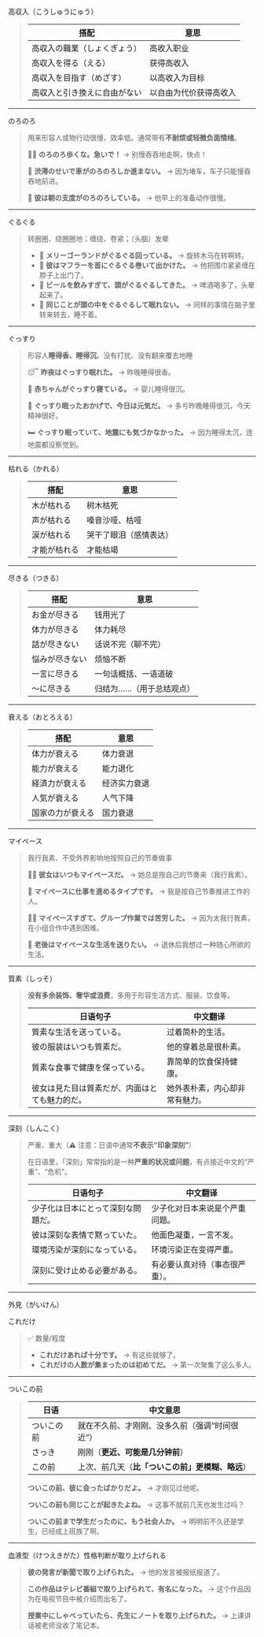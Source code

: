 高収入（こうしゅうにゅう）

> | 搭配                         | 意思                   |
> | ---------------------------- | ---------------------- |
> | 高収入の職業（しょくぎょう） | 高收入职业             |
> | 高収入を得る（える）         | 获得高收入             |
> | 高収入を目指す（めざす）     | 以高收入为目标         |
> | 高収入と引き換えに自由がない | 以自由为代价获得高收入 |

---

のろのろ

>用来形容人或物行动很慢、效率低。通常带有**不耐烦或轻微负面情绪**。
>
>🚶‍♂️ **のろのろ歩くな。急いで！**
> → 别慢吞吞地走啊，快点！
>
>🚗 **渋滞のせいで車がのろのろしか進まない。**
> → 因为堵车，车子只能慢吞吞地前进。
>
>🐢 **彼は朝の支度がのろのろしている。**
> → 他早上的准备动作很慢。

---

ぐるぐる

>转圈圈、绕圈圈地；缠绕、卷紧；（头脑）发晕
>
>- 🎠 **メリーゴーランドがぐるぐる回っている。**
>   → 旋转木马在转啊转。
>- 🧣 **彼はマフラーを首にぐるぐる巻いて出かけた。**
>   → 他把围巾紧紧缠在脖子上出门了。
>- 🍺 **ビールを飲みすぎて、頭がぐるぐるしてきた。**
>   → 啤酒喝多了，头晕起来了。
>- 🤯 **同じことが頭の中をぐるぐるして眠れない。**
>   → 同样的事情在脑子里转来转去，睡不着。

---

ぐっすり

>形容人**睡得香、睡得沉**。没有打扰、没有翻来覆去地睡
>
>😴 **昨夜はぐっすり眠れた。**
> → 昨晚睡得很香。
>
>🧸 **赤ちゃんがぐっすり寝ている。**
> → 婴儿睡得很沉。
>
>🌙 **ぐっすり眠ったおかげで、今日は元気だ。**
> → 多亏昨晚睡得很沉，今天精神很好。
>
>🛏️ **ぐっすり眠っていて、地震にも気づかなかった。**
> → 因为睡得太沉，连地震都没察觉到。

---

枯れる（かれる）

>| 搭配         | 意思                   |
>| ------------ | ---------------------- |
>| 木が枯れる   | 树木枯死               |
>| 声が枯れる   | 嗓音沙哑、枯哑         |
>| 涙が枯れる   | 哭干了眼泪（感情表达） |
>| 才能が枯れる | 才能枯竭               |

---

尽きる（つきる）

>| 搭配           | 意思                     |
>| -------------- | ------------------------ |
>| お金が尽きる   | 钱用光了                 |
>| 体力が尽きる   | 体力耗尽                 |
>| 話が尽きない   | 话说不完（聊不完）       |
>| 悩みが尽きない | 烦恼不断                 |
>| 一言に尽きる   | 一句话概括、一语道破     |
>| ～に尽きる     | 归结为……（用于总结观点） |

---

衰える（おとろえる）

>| 搭配             | 意思         |
>| ---------------- | ------------ |
>| 体力が衰える     | 体力衰退     |
>| 能力が衰える     | 能力退化     |
>| 経済力が衰える   | 经济实力衰退 |
>| 人気が衰える     | 人气下降     |
>| 国家の力が衰える | 国力衰退     |

---

マイペース

>我行我素、不受外界影响地按照自己的节奏做事
>
>🧘‍♀️ **彼女はいつもマイペースだ。**
> → 她总是按自己的节奏来（我行我素）。
>
>🐢 **マイペースに仕事を進めるタイプです。**
> → 我是按自己节奏推进工作的人。
>
>🧑‍🎓 **マイペースすぎて、グループ作業では苦労した。**
> → 因为太我行我素，在小组合作中遇到困难。
>
>👴 **老後はマイペースな生活を送りたい。**
> → 退休后我想过一种随心所欲的生活。

---

質素（しっそ）

> **没有多余装饰、奢华或浪费**，多用于形容生活方式、服装、饮食等。
>
> | 日语句子                                       | 中文翻译                       |
> | ---------------------------------------------- | ------------------------------ |
> | 質素な生活を送っている。                       | 过着简朴的生活。               |
> | 彼の服装はいつも質素だ。                       | 他的穿着总是很朴素。           |
> | 質素な食事で健康を保っている。                 | 靠简单的饮食保持健康。         |
> | 彼女は見た目は質素だが、内面はとても魅力的だ。 | 她外表朴素，内心却非常有魅力。 |

---

深刻（しんこく）

> 严重、重大（⚠️ 注意：日语中通常**不表示“印象深刻”**）
>
> 在日语里，「深刻」常常指的是一种**严重的状况或问题**，有点接近中文的“严重”、“危机”。
>
> | 日语句子                           | 中文翻译                       |
> | ---------------------------------- | ------------------------------ |
> | 少子化は日本にとって深刻な問題だ。 | 少子化对日本来说是个严重问题。 |
> | 彼は深刻な表情で黙っていた。       | 他面色凝重，一言不发。         |
> | 環境汚染が深刻になっている。       | 环境污染正在变得严重。         |
> | 深刻に受け止める必要がある。       | 有必要认真对待（事态很严重）。 |

---

外見（がいけん）

これだけ

>✅ 数量/程度
>
>- **これだけあれば十分です。**
>   → 有这些就够了。
>- **これだけの人数が集まったのは初めてだ。**
>   → 第一次聚集了这么多人。

---

ついこの前

>| 日语       | 中文意思                                         |
>| ---------- | ------------------------------------------------ |
>| ついこの前 | 就在不久前、才刚刚、没多久前（强调“时间很近”）   |
>| さっき     | 刚刚（**更近、可能是几分钟前**）                 |
>| この前     | 上次、前几天（**比「ついこの前」更模糊、略远**） |
>
>**ついこの前、彼に会ったばかりだよ。**
> → 才刚见过他呢。
>
>**ついこの前も同じことが起きたよね。**
> → 这事不就前几天也发生过吗？
>
>**ついこの前まで学生だったのに、もう社会人か。**
> → 明明前不久还是学生，已经成上班族了啊。

---

血液型（けつえきがた）性格判断が取り上げられる

>**彼の発言が新聞で取り上げられた。**
> → 他的发言被报纸报道了。
>
>**この作品はテレビ番組で取り上げられて、有名になった。**
> → 这个作品因为在电视节目中被介绍而出名了。
>
>**授業中にしゃべっていたら、先生にノートを取り上げられた。**
> → 上课讲话被老师没收了笔记本。